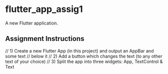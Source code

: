 # flutter_app_assig1

A new Flutter application.

## Assignment Instructions

// 1) Create a new Flutter App (in this project) and output an AppBar and some text
// below it
// 2) Add a button which changes the text (to any other text of your choice)
// 3) Split the app into three widgets: App, TextControl & Text